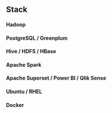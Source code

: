 ## Stack

#### Hadoop
#### PostgreSQL / Greenplum
#### Hive / HDFS / HBase
#### Apache Spark
#### Apache Superset / Power BI / Qlik Sense
#### Ubuntu / RHEL
#### Docker

